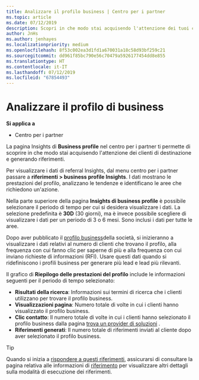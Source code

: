```yaml
---
title: Analizzare il profilo business | Centro per i partner
ms.topic: article
ms.date: 07/12/2019
description: Scopri in che modo stai acquisendo l'attenzione dei tuoi clienti di destinazione e generando riferimenti.
author: JnHs
ms.author: jenhayes
ms.localizationpriority: medium
ms.openlocfilehash: 8f53c002ea3d1fd1a670031a18c58d93bf259c21
ms.sourcegitcommit: dd961f85bc790e56c70479a5926177454dd8e855
ms.translationtype: HT
ms.contentlocale: it-IT
ms.lasthandoff: 07/12/2019
ms.locfileid: "67854493"
---
```

# <a name="analyze-your-business-profile"></a>Analizzare il profilo di business
<!-- 
https://go.microsoft.com/fwlink/?linkid=849120
-->

**Si applica a**

- Centro per i partner

La pagina Insights di **Business profile** nel centro per i partner ti permette di scoprire in che modo stai acquisendo l'attenzione dei clienti di destinazione e generando riferimenti.

Per visualizzare i dati di referral Insights, dal menu centro per i partner passare a **riferimenti > business profile Insights**. I dati mostrano le prestazioni del profilo, analizzano le tendenze e identificano le aree che richiedono un'azione.

Nella parte superiore della pagina **Insights di business profile** è possibile selezionare il periodo di tempo per cui si desidera visualizzare i dati. La selezione predefinita è **30D** (30 giorni), ma è invece possibile scegliere di visualizzare i dati per un periodo di 3 o 6 mesi. Sono inclusi i dati per tutte le aree.

Dopo aver pubblicato il [profilo business](create-a-marketing-profile.md)della società, si inizieranno a visualizzare i dati relativi al numero di clienti che trovano il profilo, alla frequenza con cui fanno clic per saperne di più e alla frequenza con cui inviano richieste di informazioni (RFI). Usare questi dati quando si ridefiniscono i profili business per generare più lead e lead più rilevanti.

Il grafico di **Riepilogo delle prestazioni del profilo** include le informazioni seguenti per il periodo di tempo selezionato:

- **Risultati della ricerca**: Informazioni sui termini di ricerca che i clienti utilizzano per trovare il profilo business.
- **Visualizzazioni pagina**: Numero totale di volte in cui i clienti hanno visualizzato il profilo business.
- **Clic contatto**: Il numero totale di volte in cui i clienti hanno selezionato il profilo business dalla pagina [trova un provider di soluzioni](https://www.microsoft.com/solution-providers/home) .
- **Riferimenti generati**: Il numero totale di riferimenti inviati al cliente dopo aver selezionato il profilo business.

> [!TIP]
> Quando si inizia a [rispondere a questi riferimenti](responding-to-referrals.md), assicurarsi di consultare la pagina relativa alle informazioni di [riferimento](referral-insights.md) per visualizzare altri dettagli sulla modalità di esecuzione dei riferimenti.
